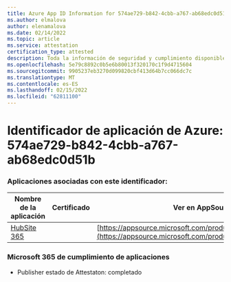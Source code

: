 ```yaml
---
title: Azure App ID Information for 574ae729-b842-4cbb-a767-ab68edc0d51b
ms.author: elmalova
author: elenamalova
ms.date: 02/14/2022
ms.topic: article
ms.service: attestation
certification_type: attested
description: Toda la información de seguridad y cumplimiento disponible para 574ae729-b842-4cbb-a767-ab68edc0d51b.
ms.openlocfilehash: 5e79c8892c0b5e6b80013f320170c1f9d4715604
ms.sourcegitcommit: 9905237eb3270d099820cbf413d64b7cc066dc7c
ms.translationtype: MT
ms.contentlocale: es-ES
ms.lasthandoff: 02/15/2022
ms.locfileid: "62811100"
---
```

# <a name="azure-app-id-574ae729-b842-4cbb-a767-ab68edc0d51b"></a>Identificador de aplicación de Azure: 574ae729-b842-4cbb-a767-ab68edc0d51b


### <a name="apps-associated-with-this-id"></a>Aplicaciones asociadas con este identificador:
| **Nombre de la aplicación** | **Certificado** | **Ver en AppSource** |
|--------------|---------------|-----------------------|
| [HubSite 365](https://docs.microsoft.com/microsoft-365-app-certification/forward/WA200003704) |  | [https://appsource.microsoft.com/product/office/WA200003704](https://appsource.microsoft.com/product/office/WA200003704) |

### <a name="microsoft-365-app-compliance-status"></a>Microsoft 365 de cumplimiento de aplicaciones
- Publisher estado de Attestaton: completado
